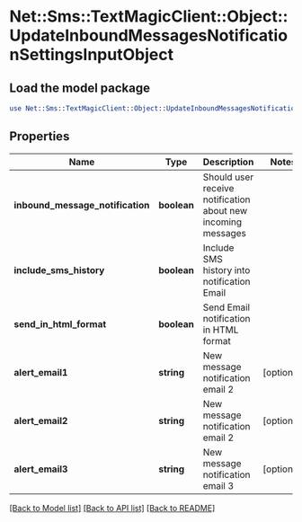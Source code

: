 # Net::Sms::TextMagicClient::Object::UpdateInboundMessagesNotificationSettingsInputObject

## Load the model package
```perl
use Net::Sms::TextMagicClient::Object::UpdateInboundMessagesNotificationSettingsInputObject;
```

## Properties
Name | Type | Description | Notes
------------ | ------------- | ------------- | -------------
**inbound_message_notification** | **boolean** | Should user receive notification about new incoming messages | 
**include_sms_history** | **boolean** | Include SMS history into notification Email | 
**send_in_html_format** | **boolean** | Send Email notification in HTML format | 
**alert_email1** | **string** | New message notification email 2 | [optional] 
**alert_email2** | **string** | New message notification email 2 | [optional] 
**alert_email3** | **string** | New message notification email 3 | [optional] 

[[Back to Model list]](../README.md#documentation-for-models) [[Back to API list]](../README.md#documentation-for-api-endpoints) [[Back to README]](../README.md)


